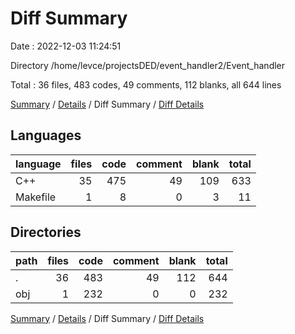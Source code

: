 # Diff Summary

Date : 2022-12-03 11:24:51

Directory /home/levce/projectsDED/event_handler2/Event_handler

Total : 36 files,  483 codes, 49 comments, 112 blanks, all 644 lines

[Summary](results.md) / [Details](details.md) / Diff Summary / [Diff Details](diff-details.md)

## Languages
| language | files | code | comment | blank | total |
| :--- | ---: | ---: | ---: | ---: | ---: |
| C++ | 35 | 475 | 49 | 109 | 633 |
| Makefile | 1 | 8 | 0 | 3 | 11 |

## Directories
| path | files | code | comment | blank | total |
| :--- | ---: | ---: | ---: | ---: | ---: |
| . | 36 | 483 | 49 | 112 | 644 |
| obj | 1 | 232 | 0 | 0 | 232 |

[Summary](results.md) / [Details](details.md) / Diff Summary / [Diff Details](diff-details.md)
